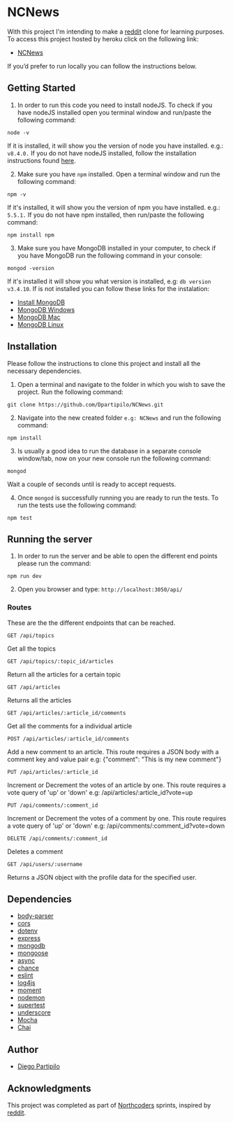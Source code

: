 # NCNews

With this project I'm intending to make a [reddit](https://reddit.com/) clone for learning purposes.
To access this project hosted by heroku click on the following link:

* [NCNews](https://glacial-brushlands-79472.herokuapp.com/api)

If you’d prefer to run locally you can follow the instructions below.

## Getting Started

1. In order to run this code you need to install nodeJS. To check if you have nodeJS installed open you terminal window and run/paste the following command:

```
node -v
```

If it is installed, it will show you the version of node you have installed. e.g.:
`v8.4.0.`
If you do not have nodeJS installed, follow the installation instructions found [here](https://nodejs.org/en/download/package-manager/).

2. Make sure you have `npm` installed. Open a terminal window and run the following command:

```
npm -v
```

If it's installed, it will show you the version of npm you have installed. e.g.: `5.5.1.`
If you do not have npm installed, then run/paste the following command:

```
npm install npm
```

3. Make sure you have MongoDB installed in your computer, to check if you have MongoDB run the following command in your console:

```
mongod -version
```

If it's installed it will show you what version is installed, e.g: `db version v3.4.10`.
If is not installed you can follow these links for the instalation:

* [Install MongoDB](https://docs.mongodb.com/manual/administration/install-community/)
* [MongoDB Windows](https://docs.mongodb.com/tutorials/install-mongodb-on-windows/#install-mongodb-community-edition)
* [MongoDB Mac](https://treehouse.github.io/installation-guides/mac/mongo-mac.html)
* [MongoDB Linux](https://docs.mongodb.com/manual/administration/install-on-linux/)

## Installation

Please follow the instructions to clone this project and install all the necessary dependencies.

1. Open a terminal and navigate to the folder in which you wish to save the project. Run the following command:

```
git clone https://github.com/Dpartipilo/NCNews.git
```

2. Navigate into the new created folder `e.g: NCNews` and run the following command:

```
npm install
```

3. Is usually a good idea to run the database in a separate console window/tab, now on your new console run the following command:

```
mongod
```

Wait a couple of seconds until is ready to accept requests.

4. Once `mongod` is successfully running you are ready to run the tests. To run the tests use the following command:

```
npm test
```

## Running the server

1. In order to run the server and be able to open the different end points please run the command:

```
npm run dev
```

2. Open you browser and type: `http://localhost:3050/api/`

### Routes

These are the the different endpoints that can be reached.

```
GET /api/topics
```

Get all the topics

```
GET /api/topics/:topic_id/articles
```

Return all the articles for a certain topic

```
GET /api/articles
```

Returns all the articles

```
GET /api/articles/:article_id/comments
```

Get all the comments for a individual article

```
POST /api/articles/:article_id/comments
```

Add a new comment to an article. This route requires a JSON body with a comment key and value pair
e.g: {"comment": "This is my new comment"}

```
PUT /api/articles/:article_id
```

Increment or Decrement the votes of an article by one. This route requires a vote query of 'up' or 'down'
e.g: /api/articles/:article_id?vote=up

```
PUT /api/comments/:comment_id
```

Increment or Decrement the votes of a comment by one. This route requires a vote query of 'up' or 'down'
e.g: /api/comments/:comment_id?vote=down

```
DELETE /api/comments/:comment_id
```

Deletes a comment

```
GET /api/users/:username
```

Returns a JSON object with the profile data for the specified user.

## Dependencies

* [body-parser](https://www.npmjs.com/package/body-parser)
* [cors](https://www.npmjs.com/package/cors)
* [dotenv](https://www.npmjs.com/package/dotenv)
* [express](https://www.npmjs.com/package/express)
* [mongodb](https://www.npmjs.com/package/mongodb)
* [mongoose](https://www.npmjs.com/package/mongoose)
* [async](https://www.npmjs.com/package/async)
* [chance](https://www.npmjs.com/package/chance)
* [eslint](https://www.npmjs.com/package/eslint)
* [log4js](https://www.npmjs.com/package/log4js)
* [moment](https://www.npmjs.com/package/moment)
* [nodemon](https://www.npmjs.com/package/nodemon)
* [supertest](https://www.npmjs.com/package/supertest)
* [underscore](http://underscorejs.org/)
* [Mocha](https://mochajs.org/)
* [Chai](http://chaijs.com/)

## Author

* [Diego Partipilo](https://github.com/Dpartipilo)

## Acknowledgments

This project was completed as part of [Northcoders](https://northcoders.com/) sprints, inspired by [reddit](http://reddit.com/).
